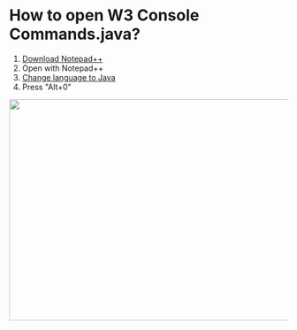 <h1>How to open W3 Console Commands.java?</h1>
<ol>
<li><a href="https://notepad-plus-plus.org/download/v7.6.1.html" target="_blank">Download Notepad++</a></li>
<li>Open with Notepad++</li>
<li><a href="https://prnt.sc/mlvcy1" target="_blank">Change language to Java</a></li>
<li>Press "Alt+0"</li>
</ol>
<p><img src="https://prnt.sc/mlvgn3" alt="" width="1600" height="400" /></p>
